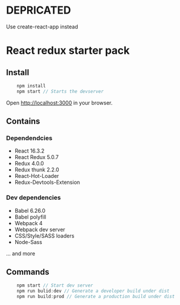 # DEPRICATED 
Use create-react-app instead

# React redux starter pack

## Install

```javascript
    npm install
    npm start // Starts the devserver
```

Open [http://localhost:3000](http://localhost:3000) in your browser.

## Contains

### Dependendcies
- React 16.3.2
- React Redux 5.0.7
- Redux 4.0.0
- Redux thunk 2.2.0
- React-Hot-Loader 
- Redux-Devtools-Extension

### Dev dependencies
- Babel 6.26.0
- Babel polyfill
- Webpack 4
- Webpack dev server
- CSS/Style/SASS loaders
- Node-Sass

... and more

## Commands
```javascript
    npm start // Start dev server
    npm run bulid:dev // Generate a developer build under dist
    npm run build:prod // Generate a production build under dist
```
